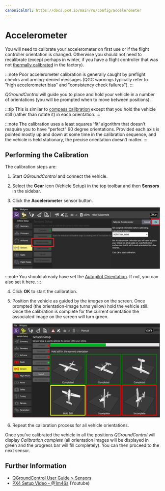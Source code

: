 ```yaml
---
canonicalUrl: https://docs.px4.io/main/ru/config/accelerometer
---
```


# Accelerometer

You will need to calibrate your accelerometer on first use or if the flight controller orientation is changed. Otherwise you should not need to recalibrate (except perhaps in winter, if you have a flight controller that was not [thermally calibrated](../advanced_config/sensor_thermal_calibration.md) in the factory).

:::note
Poor accelerometer calibration is generally caught by preflight checks and arming-denied messages (QGC warnings typically refer to "high accelerometer bias" and "consistency check failures").
:::

*QGroundControl* will guide you to place and hold your vehicle in a number of orientations (you will be prompted when to move between positions).

:::tip
This is similar to [compass calibration](../config/compass.md) except that you hold the vehicle still (rather than rotate it) in each orientation.
:::

:::note
The calibration uses a least squares 'fit' algorithm that doesn't reaquire you to have "perfect" 90 degree orientations. Provided each axis is pointed mostly up and down at some time in the calibration sequence, and the vehicle is held stationary, the precise orientation doesn't matter.
:::

## Performing the Calibration

The calibration steps are:

1. Start *QGroundControl* and connect the vehicle.
2. Select the **Gear** icon (Vehicle Setup) in the top toolbar and then **Sensors** in the sidebar.
3. Click the **Accelerometer** sensor button.
    
    ![Accelerometer calibration](../../assets/qgc/setup/sensor/accelerometer.jpg)
    
:::note
You should already have set the [Autopilot Orientation](../config/flight_controller_orientation.md). If not, you can also set it here.
:::

4. Click **OK** to start the calibration.

5. Position the vehicle as guided by the *images* on the screen. Once prompted (the orientation-image turns yellow) hold the vehicle still. Once the calibration is complete for the current orientation the associated image on the screen will turn green.
    
    ![Accelerometer calibration](../../assets/qgc/setup/sensor/accelerometer_positions_px4.jpg)

6. Repeat the calibration process for all vehicle orientations.

Once you've calibrated the vehicle in all the positions *QGroundControl* will display *Calibration complete* (all orientation images will be displayed in green and the progress bar will fill completely). You can then proceed to the next sensor.

## Further Information

* [QGroundControl User Guide > Sensors](https://docs.qgroundcontrol.com/en/SetupView/sensors_px4.html#accelerometer)
* [PX4 Setup Video - @1m46s](https://youtu.be/91VGmdSlbo4?t=1m46s) (Youtube)